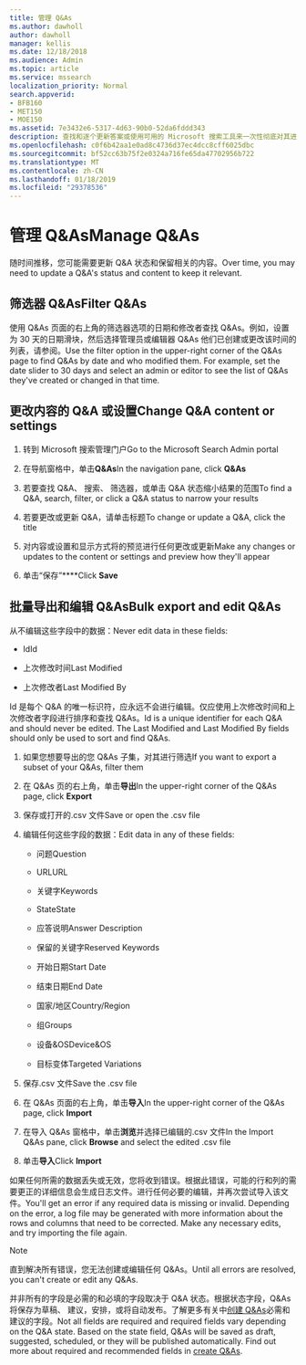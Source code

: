 ```yaml
---
title: 管理 Q&As
ms.author: dawholl
author: dawholl
manager: kellis
ms.date: 12/18/2018
ms.audience: Admin
ms.topic: article
ms.service: mssearch
localization_priority: Normal
search.appverid:
- BFB160
- MET150
- MOE150
ms.assetid: 7e3432e6-5317-4d63-90b0-52da6fddd343
description: 查找和逐个更新答案或使用可用的 Microsoft 搜索工具来一次性彻底对其进行编辑
ms.openlocfilehash: c0f6b42aa1e0ad8c4736d37ec4dcc8cff6025dbc
ms.sourcegitcommit: bf52cc63b75f2e0324a716fe65da47702956b722
ms.translationtype: MT
ms.contentlocale: zh-CN
ms.lasthandoff: 01/18/2019
ms.locfileid: "29378536"
---
```

# <a name="manage-qas"></a><span data-ttu-id="71724-103">管理 Q&As</span><span class="sxs-lookup"><span data-stu-id="71724-103">Manage Q&As</span></span>

<span data-ttu-id="71724-104">随时间推移，您可能需要更新 Q&A 状态和保留相关的内容。</span><span class="sxs-lookup"><span data-stu-id="71724-104">Over time, you may need to update a Q&A's status and content to keep it relevant.</span></span>
  
## <a name="filter-qas"></a><span data-ttu-id="71724-105">筛选器 Q&As</span><span class="sxs-lookup"><span data-stu-id="71724-105">Filter Q&As</span></span>

<span data-ttu-id="71724-p101">使用 Q&As 页面的右上角的筛选器选项的日期和修改者查找 Q&As。例如，设置为 30 天的日期滑块，然后选择管理员或编辑器 Q&As 他们已创建或更改该时间的列表，请参阅。</span><span class="sxs-lookup"><span data-stu-id="71724-p101">Use the filter option in the upper-right corner of the Q&As page to find Q&As by date and who modified them. For example, set the date slider to 30 days and select an admin or editor to see the list of Q&As they've created or changed in that time.</span></span>
  
## <a name="change-qa-content-or-settings"></a><span data-ttu-id="71724-108">更改内容的 Q&A 或设置</span><span class="sxs-lookup"><span data-stu-id="71724-108">Change Q&A content or settings</span></span>

1. <span data-ttu-id="71724-109">转到 Microsoft 搜索管理门户</span><span class="sxs-lookup"><span data-stu-id="71724-109">Go to the Microsoft Search Admin portal</span></span>
    
2. <span data-ttu-id="71724-110">在导航窗格中，单击**Q&As**</span><span class="sxs-lookup"><span data-stu-id="71724-110">In the navigation pane, click **Q&As**</span></span>
    
3. <span data-ttu-id="71724-111">若要查找 Q&A、 搜索、 筛选器，或单击 Q&A 状态缩小结果的范围</span><span class="sxs-lookup"><span data-stu-id="71724-111">To find a Q&A, search, filter, or click a Q&A status to narrow your results</span></span>
    
4. <span data-ttu-id="71724-112">若要更改或更新 Q&A，请单击标题</span><span class="sxs-lookup"><span data-stu-id="71724-112">To change or update a Q&A, click the title</span></span>
    
5. <span data-ttu-id="71724-113">对内容或设置和显示方式将的预览进行任何更改或更新</span><span class="sxs-lookup"><span data-stu-id="71724-113">Make any changes or updates to the content or settings and preview how they'll appear</span></span>
    
6. <span data-ttu-id="71724-114">单击“保存”\*\*\*\*</span><span class="sxs-lookup"><span data-stu-id="71724-114">Click **Save**</span></span>
    
## <a name="bulk-export-and-edit-qas"></a><span data-ttu-id="71724-115">批量导出和编辑 Q&As</span><span class="sxs-lookup"><span data-stu-id="71724-115">Bulk export and edit Q&As</span></span>

<span data-ttu-id="71724-116">从不编辑这些字段中的数据：</span><span class="sxs-lookup"><span data-stu-id="71724-116">Never edit data in these fields:</span></span>
  
- <span data-ttu-id="71724-117">Id</span><span class="sxs-lookup"><span data-stu-id="71724-117">Id</span></span>
    
- <span data-ttu-id="71724-118">上次修改时间</span><span class="sxs-lookup"><span data-stu-id="71724-118">Last Modified</span></span>
    
- <span data-ttu-id="71724-119">上次修改者</span><span class="sxs-lookup"><span data-stu-id="71724-119">Last Modified By</span></span>
    
<span data-ttu-id="71724-p102">Id 是每个 Q&A 的唯一标识符，应永远不会进行编辑。仅应使用上次修改时间和上次修改者字段进行排序和查找 Q&As。</span><span class="sxs-lookup"><span data-stu-id="71724-p102">Id is a unique identifier for each Q&A and should never be edited. The Last Modified and Last Modified By fields should only be used to sort and find Q&As.</span></span>
  
1. <span data-ttu-id="71724-122">如果您想要导出的您 Q&As 子集，对其进行筛选</span><span class="sxs-lookup"><span data-stu-id="71724-122">If you want to export a subset of your Q&As, filter them</span></span>
    
2. <span data-ttu-id="71724-123">在 Q&As 页的右上角，单击**导出**</span><span class="sxs-lookup"><span data-stu-id="71724-123">In the upper-right corner of the Q&As page, click **Export**</span></span>
    
3. <span data-ttu-id="71724-124">保存或打开的.csv 文件</span><span class="sxs-lookup"><span data-stu-id="71724-124">Save or open the .csv file</span></span>
    
4. <span data-ttu-id="71724-125">编辑任何这些字段的数据：</span><span class="sxs-lookup"><span data-stu-id="71724-125">Edit data in any of these fields:</span></span>
    
   - <span data-ttu-id="71724-126">问题</span><span class="sxs-lookup"><span data-stu-id="71724-126">Question</span></span>
    
   - <span data-ttu-id="71724-127">URL</span><span class="sxs-lookup"><span data-stu-id="71724-127">URL</span></span>
      
   - <span data-ttu-id="71724-128">关键字</span><span class="sxs-lookup"><span data-stu-id="71724-128">Keywords</span></span>
    
   - <span data-ttu-id="71724-129">State</span><span class="sxs-lookup"><span data-stu-id="71724-129">State</span></span>
    
   - <span data-ttu-id="71724-130">应答说明</span><span class="sxs-lookup"><span data-stu-id="71724-130">Answer Description</span></span>
    
   - <span data-ttu-id="71724-131">保留的关键字</span><span class="sxs-lookup"><span data-stu-id="71724-131">Reserved Keywords</span></span>
    
   - <span data-ttu-id="71724-132">开始日期</span><span class="sxs-lookup"><span data-stu-id="71724-132">Start Date</span></span>
    
   - <span data-ttu-id="71724-133">结束日期</span><span class="sxs-lookup"><span data-stu-id="71724-133">End Date</span></span>
    
   - <span data-ttu-id="71724-134">国家/地区</span><span class="sxs-lookup"><span data-stu-id="71724-134">Country/Region</span></span>
    
   - <span data-ttu-id="71724-135">组</span><span class="sxs-lookup"><span data-stu-id="71724-135">Groups</span></span>
    
   - <span data-ttu-id="71724-136">设备&amp;OS</span><span class="sxs-lookup"><span data-stu-id="71724-136">Device&amp;OS</span></span>
    
   - <span data-ttu-id="71724-137">目标变体</span><span class="sxs-lookup"><span data-stu-id="71724-137">Targeted Variations</span></span>
    
5. <span data-ttu-id="71724-138">保存.csv 文件</span><span class="sxs-lookup"><span data-stu-id="71724-138">Save the .csv file</span></span>
    
6. <span data-ttu-id="71724-139">在 Q&As 页面的右上角，单击**导入**</span><span class="sxs-lookup"><span data-stu-id="71724-139">In the upper-right corner of the Q&As page, click **Import**</span></span>
    
7. <span data-ttu-id="71724-140">在导入 Q&As 窗格中，单击**浏览**并选择已编辑的.csv 文件</span><span class="sxs-lookup"><span data-stu-id="71724-140">In the Import Q&As pane, click **Browse** and select the edited .csv file</span></span> 
    
8. <span data-ttu-id="71724-141">单击**导入**</span><span class="sxs-lookup"><span data-stu-id="71724-141">Click **Import**</span></span>
    
<span data-ttu-id="71724-p103">如果任何所需的数据丢失或无效，您将收到错误。根据此错误，可能的行和列的需要更正的详细信息会生成日志文件。进行任何必要的编辑，并再次尝试导入该文件。</span><span class="sxs-lookup"><span data-stu-id="71724-p103">You'll get an error if any required data is missing or invalid. Depending on the error, a log file may be generated with more information about the rows and columns that need to be corrected. Make any necessary edits, and try importing the file again.</span></span>
  
> [!NOTE]
> <span data-ttu-id="71724-145">直到解决所有错误，您无法创建或编辑任何 Q&As。</span><span class="sxs-lookup"><span data-stu-id="71724-145">Until all errors are resolved, you can't create or edit any Q&As.</span></span> 
  
<span data-ttu-id="71724-p104">并非所有的字段是必需的和必填的字段取决于 Q&A 状态。根据状态字段，Q&As 将保存为草稿、 建议，安排，或将自动发布。了解更多有关中[创建 Q&As](create-qas.md)必需和建议的字段。</span><span class="sxs-lookup"><span data-stu-id="71724-p104">Not all fields are required and required fields vary depending on the Q&A state. Based on the state field, Q&As will be saved as draft, suggested, scheduled, or they will be published automatically. Find out more about required and recommended fields in [create Q&As](create-qas.md).</span></span>

  

